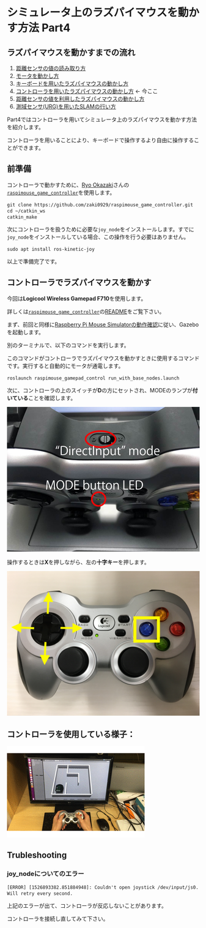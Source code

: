 # シミュレータ上のラズパイマウスを動かす方法 Part4

## ラズパイマウスを動かすまでの流れ

1. [距離センサの値の読み取り方](how_to_control_raspimouse_on_sim_1.md)
2. [モータを動かし方](how_to_control_raspimouse_on_sim_2.md)
3. [キーボードを用いたラズパイマウスの動かし方](how_to_control_raspimouse_on_sim_3.md)
4. [コントローラを用いたラズパイマウスの動かし方](how_to_control_raspimouse_on_sim_4.md) ← 今ここ
5. [距離センサの値を利用したラズパイマウスの動かし方](how_to_control_raspimouse_on_sim_5.md)
6. [測域センサ\(URG\)を用いたSLAMの行い方](how_to_control_raspimouse_on_sim_6.md)

Part4ではコントローラを用いてシミュレータ上のラズパイマウスを動かす方法を紹介します。

コントローラを用いることにより、キーボードで操作するより自由に操作することができます。

## 前準備

コントローラで動かすために、[Ryo Okazaki](https://github.com/zaki0929)さんの[`raspimouse_game_controller`](https://github.com/zaki0929/raspimouse_game_controller)を使用します。

```text
git clone https://github.com/zaki0929/raspimouse_game_controller.git
cd ~/catkin_ws
catkin_make
```

次にコントローラを扱うために必要な`joy_node`をインストールします。すでに`joy_node`をインストールしている場合、この操作を行う必要はありません。

```text
sudo apt install ros-kinetic-joy
```

以上で準備完了です。

## コントローラでラズパイマウスを動かす

今回は**Logicool Wireless Gamepad F710**を使用します。

詳しくは[`raspimouse_game_controller`](https://github.com/zaki0929/raspimouse_game_controller)の[README](https://github.com/zaki0929/raspimouse_game_controller/blob/master/README.md)をご覧下さい。

まず、前回と同様に[Raspberry Pi Mouse Simulatorの動作確認](../setup/how_to_use_raspimouse_sim.md)に従い、Gazeboを起動します。

別のターミナルで、以下のコマンドを実行します。

このコマンドがコントローラでラズパイマウスを動かすときに使用するコマンドです。実行すると自動的にモータが通電します。

```text
roslaunch raspimouse_gamepad_control run_with_base_nodes.launch
```

次に、コントローラの上のスイッチが**D**の方にセットされ、MODEのランプが**付いている**ことを確認します。

![](../.gitbook/assets/logicool_controller_mode_sw.jpg)

操作するときは**X**を押しながら、左の**十字キー**を押します。 

![](../.gitbook/assets/logicool_how_to_use.jpg)

## コントローラを使用している様子：

![](../.gitbook/assets/raspimouse_sim_demo.gif)

## Trubleshooting

### joy\_nodeについてのエラー

```text
[ERROR] [1526893382.851884948]: Couldn't open joystick /dev/input/js0. Will retry every second.
```

上記のエラーが出て、コントローラが反応しないことがあります。

コントローラを接続し直してみて下さい。


